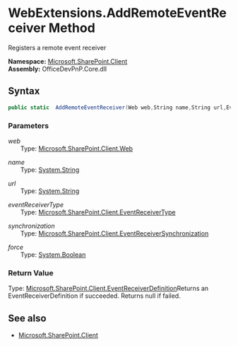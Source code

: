 # WebExtensions.AddRemoteEventReceiver Method  
Registers a remote event receiver  

**Namespace:** [Microsoft.SharePoint.Client](Microsoft.SharePoint.Client.md)  
**Assembly:** OfficeDevPnP.Core.dll  
## Syntax
```C#
public static  AddRemoteEventReceiver(Web web,String name,String url,EventReceiverType eventReceiverType,EventReceiverSynchronization synchronization,Boolean force)
```
### Parameters
*web*  
&emsp;&emsp;Type: [Microsoft.SharePoint.Client.Web](Microsoft.SharePoint.Client.Web.md) 
&emsp;&emsp;  
  
*name*  
&emsp;&emsp;Type: [System.String](System.String.md) 
&emsp;&emsp;  
  
*url*  
&emsp;&emsp;Type: [System.String](System.String.md) 
&emsp;&emsp;  
  
*eventReceiverType*  
&emsp;&emsp;Type: [Microsoft.SharePoint.Client.EventReceiverType](Microsoft.SharePoint.Client.EventReceiverType.md) 
&emsp;&emsp;  
  
*synchronization*  
&emsp;&emsp;Type: [Microsoft.SharePoint.Client.EventReceiverSynchronization](Microsoft.SharePoint.Client.EventReceiverSynchronization.md) 
&emsp;&emsp;  
  
*force*  
&emsp;&emsp;Type: [System.Boolean](System.Boolean.md) 
&emsp;&emsp;  
  
### Return Value
Type: [Microsoft.SharePoint.Client.EventReceiverDefinition](Microsoft.SharePoint.Client.EventReceiverDefinition.md  
)Returns an EventReceiverDefinition if succeeded. Returns null if failed.

## See also
- [Microsoft.SharePoint.Client](Microsoft.SharePoint.Client.md)
